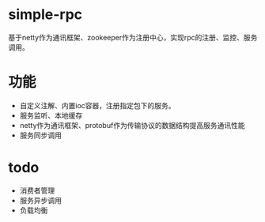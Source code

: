 # simple-rpc
基于netty作为通讯框架、zookeeper作为注册中心，实现rpc的注册、监控、服务调用。

# 功能
- 自定义注解、内置ioc容器，注册指定包下的服务。
- 服务监听、本地缓存
- netty作为通讯框架、protobuf作为传输协议的数据结构提高服务通讯性能
- 服务同步调用

# todo

- 消费者管理
- 服务异步调用
- 负载均衡
